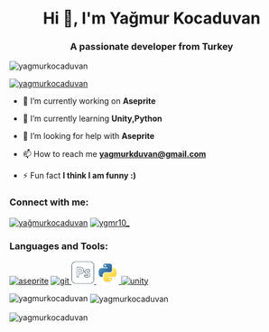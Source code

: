 <h1 align="center">Hi 👋, I'm Yağmur Kocaduvan</h1>
<h3 align="center">A passionate developer from Turkey</h3>

<p align="left"> <img src="https://komarev.com/ghpvc/?username=yagmurkocaduvan&label=Profile%20views&color=0e75b6&style=flat" alt="yagmurkocaduvan" /> </p>

<p align="left"> <a href="https://github.com/ryo-ma/github-profile-trophy"><img src="https://github-profile-trophy.vercel.app/?username=yagmurkocaduvan" alt="yagmurkocaduvan" /></a> </p>

- 🔭 I’m currently working on **Aseprite**

- 🌱 I’m currently learning **Unity,Python**

- 🤝 I’m looking for help with **Aseprite**

- 📫 How to reach me **yagmurkduvan@gmail.com**

- ⚡ Fun fact **I think I am funny :)**

<h3 align="left">Connect with me:</h3>
<p align="left">
<a href="https://linkedin.com/in/yağmurkocaduvan" target="blank"><img align="center" src="https://raw.githubusercontent.com/rahuldkjain/github-profile-readme-generator/master/src/images/icons/Social/linked-in-alt.svg" alt="yağmurkocaduvan" height="30" width="40" /></a>
<a href="https://instagram.com/ygmr10_" target="blank"><img align="center" src="https://raw.githubusercontent.com/rahuldkjain/github-profile-readme-generator/master/src/images/icons/Social/instagram.svg" alt="ygmr10_" height="30" width="40" /></a>
</p>

<h3 align="left">Languages and Tools:</h3>
<p align="left"><a href="https://www.aseprite.org/" target="_blank" rel="noreferrer"><img src="https://images.seeklogo.com/logo-png/50/1/aseprite-logo-png_seeklogo-506592.png" alt="aseprite" width="40" height="40"/></a>
<a href="https://git-scm.com/" target="_blank" rel="noreferrer"> <img src="https://www.vectorlogo.zone/logos/git-scm/git-scm-icon.svg" alt="git" width="40" height="40"/> </a> <a href="https://www.photoshop.com/en" target="_blank" rel="noreferrer"> <img src="https://raw.githubusercontent.com/devicons/devicon/master/icons/photoshop/photoshop-line.svg" alt="photoshop" width="40" height="40"/> </a> <a href="https://www.python.org" target="_blank" rel="noreferrer"> <img src="https://raw.githubusercontent.com/devicons/devicon/master/icons/python/python-original.svg" alt="python" width="40" height="40"/> </a> <a href="https://unity.com/" target="_blank" rel="noreferrer"> <img src="https://www.vectorlogo.zone/logos/unity3d/unity3d-icon.svg" alt="unity" width="40" height="40"/> </a> </p>

<p><img align="left" src="https://github-readme-stats.vercel.app/api/top-langs?username=yagmurkocaduvan&show_icons=true&locale=en&layout=compact" alt="yagmurkocaduvan" /></p>

<p>&nbsp;<img align="center" src="https://github-readme-stats.vercel.app/api?username=yagmurkocaduvan&show_icons=true&locale=en" alt="yagmurkocaduvan" /></p>

<p><img align="center" src="https://github-readme-streak-stats.herokuapp.com/?user=yagmurkocaduvan&" alt="yagmurkocaduvan" /></p>
